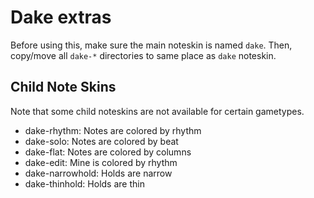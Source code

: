 Dake extras
===========

Before using this, make sure the main noteskin is named `dake`.
Then, copy/move all `dake-*` directories to same place as `dake` noteskin.

Child Note Skins
----------------

Note that some child noteskins are not available for certain gametypes.

* dake-rhythm: Notes are colored by rhythm
* dake-solo: Notes are colored by beat
* dake-flat: Notes are colored by columns
* dake-edit: Mine is colored by rhythm
* dake-narrowhold: Holds are narrow
* dake-thinhold: Holds are thin
